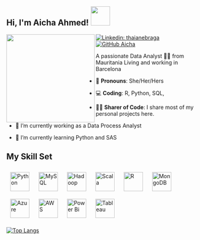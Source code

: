 <h2> Hi, I'm Aicha Ahmed! <img src="https://media.giphy.com/media/mGcNjsfWAjY5AEZNw6/giphy.gif" width="50"></h2>
<img align='left' src="https://encrypted-tbn0.gstatic.com/images?q=tbn:ANd9GcTGdrbaRuwAtFnDNXzMA4n_tybx1pcD1AHXAw&usqp=CAU" width="230">


[![Linkedin: thaianebraga](https://img.shields.io/badge/-Aicha-blue?style=flat-square&logo=Linkedin&logoColor=white&link=https://www.linkedin.com/in/aicha-ahmed-toulba/)](https://www.linkedin.com/in/aicha-ahmed-toulba/)
[![GitHub Aicha](https://img.shields.io/github/followers/thaiane?label=follow&style=social)](https://github.com/)

<div align="left"> A passionate Data Analyst 👩‍💻  from Mauritania  Living and  working  in Barcelona
 </div>

- :rainbow: **Pronouns**: She/Her/Hers 
- :computer: **Coding**: R, Python, SQL, 
- 👩‍🏫 **Sharer of Code**: I share most of my personal projects here.

- 🔭 I’m currently working as a Data Process Analyst  
  
- 🌱 I’m currently learning Python and SAS


## My Skill Set  
<div align="left">  
<img style="margin: 10px" src="https://profilinator.rishav.dev/skills-assets/python-original.svg" alt="Python" height="50" />  
<img style="margin: 10px" src="https://profilinator.rishav.dev/skills-assets/mysql-original-wordmark.svg" alt="MySQL" height="50" />  
<img style="margin: 10px" src="https://profilinator.rishav.dev/skills-assets/apache_hadoop-icon.svg" alt="Hadoop" height="50" />  
<img style="margin: 10px" src="https://profilinator.rishav.dev/skills-assets/scala-original-wordmark.svg" alt="Scala" height="50" />  
<img style="margin: 10px" src="https://profilinator.rishav.dev/skills-assets/r.svg" alt="R" height="50" />   
<img style="margin: 10px" src="https://profilinator.rishav.dev/skills-assets/mongodb-original-wordmark.svg" alt="MongoDB" height="50" />  
<img style="margin: 10px" src="https://profilinator.rishav.dev/skills-assets/microsoft_azure-icon.svg" alt="Azure" height="50" />  
<img style="margin: 10px" src="https://profilinator.rishav.dev/skills-assets/amazonwebservices-original-wordmark.svg" alt="AWS" height="50" />  
<img style="margin: 10px" src="https://profilinator.rishav.dev/skills-assets/powerbi.png" alt="Power Bi" height="50" />  
<img style="margin: 10px" src="https://profilinator.rishav.dev/skills-assets/tableau.svg" alt="Tableau" height="50" />  
</div>

[![Top Langs](https://github-readme-stats-git-masterrstaa-rickstaa.vercel.app/api/top-langs/?username=Aishatoulba)](https://github.com/Aishatoulba/github-readme-stats)

</td><td valign="top" width="33%">
</td></tr></table>      
<br/>  

